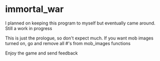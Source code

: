 # immortal_war
I planned on keeping this program to myself but eventually came around. Still a work in progress


This is just the prologue, so don't expect much.  If you want mob images turned on, go and remove all #'s from mob_images functions

Enjoy the game and send feedback
